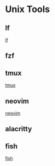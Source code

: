 # Unix Tools

## lf

[lf](lf-file-manager.md)

## fzf

## tmux

[tmux](tmux.md)

## neovim

[neovim](neovim.md)

## alacritty

## fish

[fish](fish.md)
